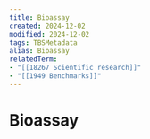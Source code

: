 ```yaml
---
title: Bioassay
created: 2024-12-02
modified: 2024-12-02
tags: TBSMetadata
alias: Bioassay
relatedTerm:
- "[[18267 Scientific research]]"
- "[[1949 Benchmarks]]"
---
```

# Bioassay
